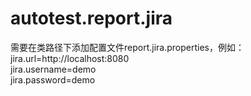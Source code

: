 # autotest.report.jira
需要在类路径下添加配置文件report.jira.properties，例如：  
jira.url=http://localhost:8080  
jira.username=demo  
jira.password=demo